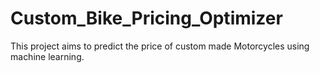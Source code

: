 # Custom_Bike_Pricing_Optimizer
This project aims to predict the price of custom made Motorcycles using machine learning.
